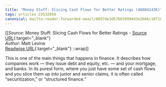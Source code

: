 ```yaml
---
title: "Money Stuff: Slicing Cash Flows for Better Ratings (460841436)"
tags: articles-23532058
canonical: mailto:reader-forwarded-email/8697de3d576039994d3e2666c1071843
---
```


[[_Source_: Money Stuff: Slicing Cash Flows for Better Ratings - [Source URL](mailto:reader-forwarded-email/8697de3d576039994d3e2666c1071843){:target="_blank"}<br>
_Author_: Matt Levine<br>
[Readwise URL](https://readwise.io/open/460841436){:target="_blank"}
::wrap]]

This is one of the main things that happens in finance. It describes how companies work — they issue debt and equity, etc. — and your mortgage, and banks. In its purest form, where you just have some set of cash flows and you slice them up into junior and senior claims, it is often called “securitization,” or “structured finance.”
